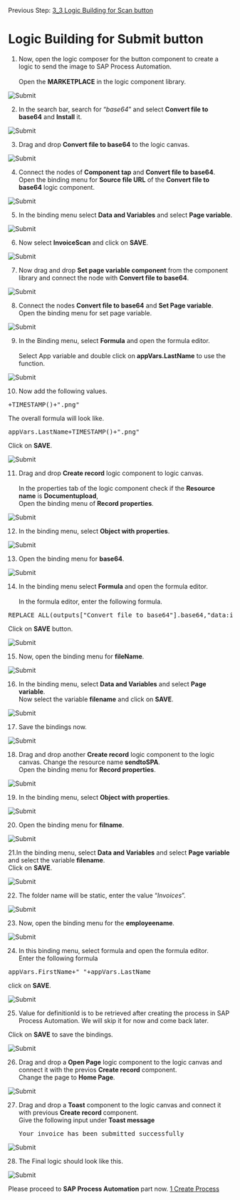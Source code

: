 Previous Step: <a href="https://github.com/SAP-samples/process-automation-enablement/tree/main/Workshops/LCNC_Roadshow/AppGyver/3%20Details%20Page/3_3%20Logic%20Building%20for%20Scan%20button/Readme.md">3_3 Logic Building for Scan button</a>


# Logic Building for Submit button


1. Now, open the logic composer for the button component to create a logic to send the image to SAP Process Automation.<br><br>
Open the <b>MARKETPLACE</b> in the logic component library.

![Submit](Images/01.png)

2. In the search bar, search for “<i>base64</i>” and select <b>Convert file to base64</b>
and <b>Install</b> it.

![Submit](Images/02.png)

3. Drag and drop <b>Convert file to base64</b> to the logic canvas.

![Submit](Images/03.png)

4. Connect the nodes of <b>Component tap</b> and <b>Convert file to base64</b>.
Open the binding menu for <b>Source file URL</b> of the <b>Convert file to base64</b> logic component.

![Submit](Images/04.png)

5. In the binding menu select <b>Data and Variables</b> and select <b>Page variable</b>.

![Submit](Images/05.png)

6. Now select <b>InvoiceScan</b> and click on <b>SAVE</b>.

![Submit](Images/06.png)

7. Now drag and drop <b>Set page variable component</b> from the component library and connect the node with <b>Convert file to base64</b>.

![Submit](Images/07.png)

8. Connect the nodes <b>Convert file to base64</b> and <b>Set Page variable</b>. <br>Open the binding menu for set page variable.

![Submit](Images/08.png)

9. In the Binding menu, select <b>Formula</b> and open the formula editor.<br>				
Select App variable and double click on <b>appVars.LastName</b> to use the function.

![Submit](Images/10.png)

10. Now add the following values.
<pre>+TIMESTAMP()+".png"</pre>
The overall formula will look like.
<pre>appVars.LastName+TIMESTAMP()+".png"</pre>
Click on <b>SAVE</b>.

![Submit](Images/11.png)

11. Drag and drop <b>Create record</b> logic component to logic canvas.<br>				
In the properties tab of the logic component check if the <b>Resource name</b> is <b>Documentupload</b>,<br>
Open the binding menu of <b>Record properties</b>. 

![Submit](Images/12.png)

12. In the binding menu, select <b>Object with properties</b>.

![Submit](Images/13.png)

13. Open the binding menu for <b>base64</b>.

![Submit](Images/14.png)

14. In the binding menu select <b>Formula</b> and open the formula editor.<br>				
In the formula editor, enter the following formula.

<pre>REPLACE_ALL(outputs["Convert file to base64"].base64,"data:image/png;base64,","")</pre>
Click on <b>SAVE</b> button. 

![Submit](Images/15.png)

15. Now, open the binding menu for <b>fileName</b>.

![Submit](Images/16.png)
		
16. In the binding menu, select <b>Data and Variables</b> and select <b>Page variable</b>. <br>Now select the variable <b>filename</b> and click on <b>SAVE</b>.

![Submit](Images/17.png)

17. Save the bindings now.

![Submit](Images/18.png)

18. Drag and drop another <b>Create record</b> logic component to the logic canvas.
Change the resource name <b>sendtoSPA</b>.						
Open the binding menu for <b>Record properties</b>. 

![Submit](Images/19.png)

19. In the binding menu, select <b>Object with properties</b>. 

![Submit](Images/20.png)

20. Open the binding menu for <b>filname</b>.

![Submit](Images/21.png)
		
21.In the binding menu, select <b>Data and Variables</b> and select <b>Page variable</b> and select the variable <b>filename</b>.<br>
Click on <b>SAVE</b>.	

![Submit](Images/22.png)
		
22. The folder name will be static, enter the value “<i>Invoices</i>”.
					
![Submit](Images/23.png)
				
23. Now, open the binding menu for the <b>employeename</b>.

![Submit](Images/Screenshot%202022-09-29%20at%2014.50.43.png)

24. In this binding menu, select formula and open the formula editor.<br>
Enter the following formula
<pre>appVars.FirstName+" "+appVars.LastName</pre>

click on <b>SAVE</b>.

![Submit](Images/24.png)

25. Value for definitionId is to be retrieved after creating the process in SAP Process Automation. We will skip it for now and come back later.

Click on <b>SAVE</b> to save the bindings.

![Submit](Images/25.png)

26. Drag and drop a <b>Open Page</b> logic component to the logic canvas and connect it with the previos <b>Create record</b> component. <br>
Change the page to <b>Home Page</b>.

![Submit](Images/26.png)
	
27. Drag and drop a <b>Toast</b> component to the logic canvas and connect it with previous <b>Create record </b> component. <br>
Give the following input under <b>Toast message</b>
	<pre>Your invoice has been submitted successfully</pre>

![Submit](Images/27.png)	
	
28. The Final logic should look like this.
			
![Submit](Images/28.png)

Please proceed to **SAP Process Automation** part now.
[1 Create Process](https://github.com/SAP-samples/process-automation-enablement/tree/main/Workshops/LCNC_Roadshow/SAP%20Process%20Automation/1%20Create%20Process/spa-dox-create-process.md)
				

			

		
	
		

